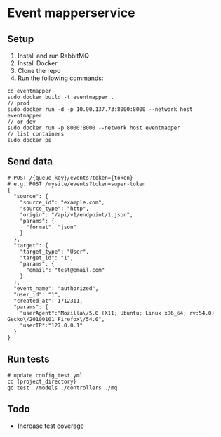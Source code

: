 Event mapperservice
==========================
## Setup

1. Install and run RabbitMQ
2. Install Docker
3. Clone the repo
4. Run the following commands:

```
cd eventmapper
sudo docker build -t eventmapper .
// prod
sudo docker run -d -p 10.90.137.73:8000:8000 --network host eventmapper
// or dev
sudo docker run -p 8000:8000 --network host eventmapper
// list containers
sudo docker ps
```

## Send data

```
# POST /{queue_key}/events?token={token}
# e.g. POST /mysite/events?token=super-token
{
  "source": {
    "source_id": "example.com",
    "source_type": "http",
    "origin": "/api/v1/endpoint/1.json",
    "params": {
      "format": "json"
    }
  },
  "target": {
    "target_type": "User",
    "target_id": "1",
    "params": {
      "email": "test@email.com"
    }
  },
  "event_name": "authorized",
  "user_id": "1",
  "created_at": 1712311,
  "params": {
    "userAgent":"Mozilla\/5.0 (X11; Ubuntu; Linux x86_64; rv:54.0) Gecko\/20100101 Firefox\/54.0",
    "userIP":"127.0.0.1"
  }
}

```

## Run tests
```
# update config_test.yml
cd {project_directory}
go test ./models ./controllers ./mq
```

## Todo

* Increase test coverage